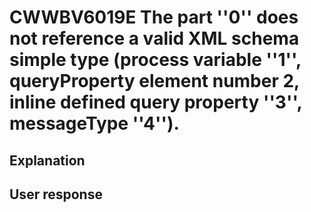 # CWWBV6019E The part ''0'' does not reference a valid XML schema simple type (process variable ''1'', queryProperty element number 2, inline defined query property ''3'', messageType ''4'').

## Explanation

## User response